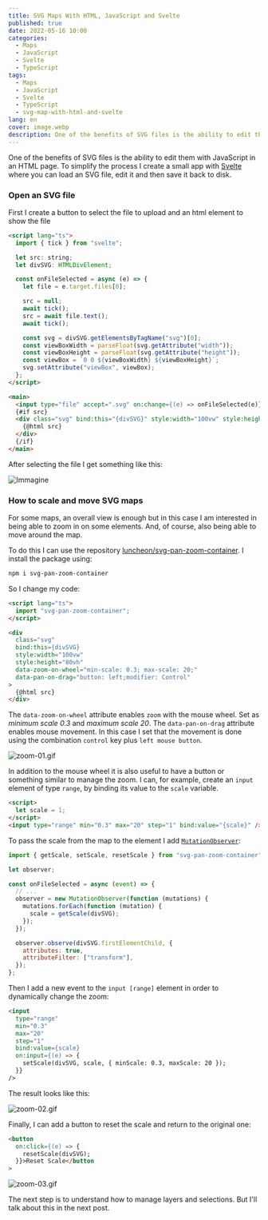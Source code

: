 ```yaml
---
title: SVG Maps With HTML, JavaScript and Svelte
published: true
date: 2022-05-16 10:00
categories:
  - Maps
  - JavaScript
  - Svelte
  - TypeScript
tags:
  - Maps
  - JavaScript
  - Svelte
  - TypeScript
  - svg-map-with-html-and-svelte
lang: en
cover: image.webp
description: One of the benefits of SVG files is the ability to edit them with JavaScript in an HTML page. To simplify the process I create a small app with Svelte where you can load an SVG file, edit it and then save it back to disk.
---
```


One of the benefits of SVG files is the ability to edit them with JavaScript in an HTML page. To simplify the process I create a small app with [Svelte](https://svelte.dev/) where you can load an SVG file, edit it and then save it back to disk.

### Open an SVG file

First I create a button to select the file to upload and an html element to show the file

```html
<script lang="ts">
  import { tick } from "svelte";

  let src: string;
  let divSVG: HTMLDivElement;

  const onFileSelected = async (e) => {
    let file = e.target.files[0];

    src = null;
    await tick();
    src = await file.text();
    await tick();

    const svg = divSVG.getElementsByTagName("svg")[0];
    const viewBoxWidth = parseFloat(svg.getAttribute("width"));
    const viewBoxHeight = parseFloat(svg.getAttribute("height"));
    const viewBox = `0 0 ${viewBoxWidth} ${viewBoxHeight}`;
    svg.setAttribute("viewBox", viewBox);
  };
</script>

<main>
  <input type="file" accept=".svg" on:change={(e) => onFileSelected(e)} />
  {#if src}
  <div class="svg" bind:this="{divSVG}" style:width="100vw" style:height="80vh">
    {@html src}
  </div>
  {/if}
</main>
```

After selecting the file I get something like this:

![Immagine](./svg-in-html.webp)

### How to scale and move SVG maps

For some maps, an overall view is enough but in this case I am interested in being able to zoom in on some elements. And, of course, also being able to move around the map.

To do this I can use the repository [luncheon/svg-pan-zoom-container](https://github.com/luncheon/svg-pan-zoom-container). I install the package using:

```bash
npm i svg-pan-zoom-container
```

So I change my code:

```html
<script lang="ts">
  import "svg-pan-zoom-container";
</script>

<div
  class="svg"
  bind:this={divSVG}
  style:width="100vw"
  style:height="80vh"
  data-zoom-on-wheel="min-scale: 0.3; max-scale: 20;"
  data-pan-on-drag="button: left;modifier: Control"
>
  {@html src}
</div>
```

The `data-zoom-on-wheel` attribute enables `zoom` with the mouse wheel. Set as _minimum scale 0.3_ and _maximum scale 20_. The `data-pan-on-drag` attribute enables mouse movement. In this case I set that the movement is done using the combination `control` key plus `left mouse button`.

![zoom-01.gif](./zoom-01.gif)

In addition to the mouse wheel it is also useful to have a button or something similar to manage the zoom. I can, for example, create an `input` element of type `range`, by binding its value to the `scale` variable.

```html
<script>
  let scale = 1;
</script>
<input type="range" min="0.3" max="20" step="1" bind:value="{scale}" />
```

To pass the scale from the map to the element I add [`MutationObserver`](https://github.com/luncheon/svg-pan-zoom-container#observation):

```js
import { getScale, setScale, resetScale } from "svg-pan-zoom-container";

let observer;

const onFileSelected = async (event) => {
  // ...
  observer = new MutationObserver(function (mutations) {
    mutations.forEach(function (mutation) {
      scale = getScale(divSVG);
    });
  });

  observer.observe(divSVG.firstElementChild, {
    attributes: true,
    attributeFilter: ["transform"],
  });
};
```

Then I add a new event to the `input [range]` element in order to dynamically change the zoom:

```html
<input
  type="range"
  min="0.3"
  max="20"
  step="1"
  bind:value={scale}
  on:input={(e) => {
    setScale(divSVG, scale, { minScale: 0.3, maxScale: 20 });
  }}
/>
```

The result looks like this:

![zoom-02.gif](./zoom-02.gif)

Finally, I can add a button to reset the scale and return to the original one:

```html
<button
  on:click={(e) => {
    resetScale(divSVG);
  }}>Reset Scale</button
>
```

![zoom-03.gif](./zoom-03.gif)

The next step is to understand how to manage layers and selections. But I'll talk about this in the next post.
